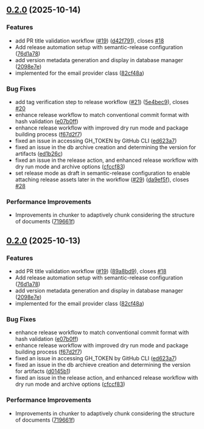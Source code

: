 ## [0.2.0](https://github.com/Vahidlari/aiApps/compare/v0.1.0...v0.2.0) (2025-10-14)


### Features

* add PR title validation workflow ([#19](https://github.com/Vahidlari/aiApps/issues/19)) ([d42f791](https://github.com/Vahidlari/aiApps/commit/d42f7911e995e87e7a6206389f682ca60ae1e4e4)), closes [#18](https://github.com/Vahidlari/aiApps/issues/18)
* Add release automation setup with semantic-release configuration ([76d1a78](https://github.com/Vahidlari/aiApps/commit/76d1a7873fb39350c4739750beb1e12555c20e84))
* add version metadata generation and display in database manager ([2098e7e](https://github.com/Vahidlari/aiApps/commit/2098e7e39e57f450477e1f2b0998634202f498da))
* implemented for the email provider class ([82cf48a](https://github.com/Vahidlari/aiApps/commit/82cf48a14c201f2e68b218ad70453f7e954a27e7))


### Bug Fixes

* add tag verification step to release workflow ([#21](https://github.com/Vahidlari/aiApps/issues/21)) ([5e4bec9](https://github.com/Vahidlari/aiApps/commit/5e4bec989d3807266e0b9eedce38973cfb46dbb8)), closes [#20](https://github.com/Vahidlari/aiApps/issues/20)
* enhance release workflow to match conventional commit format with hash validation ([e07b0ff](https://github.com/Vahidlari/aiApps/commit/e07b0ff8a87787a411304705edc146635d81b039))
* enhance release workflow with improved dry run mode and package building process ([f67d2f7](https://github.com/Vahidlari/aiApps/commit/f67d2f7176793ee8a0956217d9130187538fc495))
* fixed an issue in accessing GH_TOKEN by GitHub CLI ([ed623a7](https://github.com/Vahidlari/aiApps/commit/ed623a787512402c2dc25690da736ce4f3c52868))
* fixed an issue in the db archive creation and determining the version for artifacts ([ed1b26c](https://github.com/Vahidlari/aiApps/commit/ed1b26c453158ec8dc04c3be1609a92398a21bb2))
* fixed an issue in the release action, and enhanced release workflow with dry run mode and archive options ([cfccf83](https://github.com/Vahidlari/aiApps/commit/cfccf83dcf8bd28428cb7ee482e9e3759c12399a))
* set release mode as draft in semantic-release configuration to enable attaching release assets later in the workflow ([#29](https://github.com/Vahidlari/aiApps/issues/29)) ([da9ef5f](https://github.com/Vahidlari/aiApps/commit/da9ef5fb2d6aba74a179e3964ac7db53ce0e875a)), closes [#28](https://github.com/Vahidlari/aiApps/issues/28)


### Performance Improvements

* Improvements in chunker to adaptively chunk considering the structure of documents ([719661f](https://github.com/Vahidlari/aiApps/commit/719661f2118ea9d5036ddda40101936bdf803a5d))

## [0.2.0](https://github.com/Vahidlari/aiApps/compare/v0.1.0...v0.2.0) (2025-10-13)


### Features

* add PR title validation workflow ([#19](https://github.com/Vahidlari/aiApps/issues/19)) ([89a8bd9](https://github.com/Vahidlari/aiApps/commit/89a8bd9b21eb39cddb9f29823ed072c75d526035)), closes [#18](https://github.com/Vahidlari/aiApps/issues/18)
* Add release automation setup with semantic-release configuration ([76d1a78](https://github.com/Vahidlari/aiApps/commit/76d1a7873fb39350c4739750beb1e12555c20e84))
* add version metadata generation and display in database manager ([2098e7e](https://github.com/Vahidlari/aiApps/commit/2098e7e39e57f450477e1f2b0998634202f498da))
* implemented for the email provider class ([82cf48a](https://github.com/Vahidlari/aiApps/commit/82cf48a14c201f2e68b218ad70453f7e954a27e7))


### Bug Fixes

* enhance release workflow to match conventional commit format with hash validation ([e07b0ff](https://github.com/Vahidlari/aiApps/commit/e07b0ff8a87787a411304705edc146635d81b039))
* enhance release workflow with improved dry run mode and package building process ([f67d2f7](https://github.com/Vahidlari/aiApps/commit/f67d2f7176793ee8a0956217d9130187538fc495))
* fixed an issue in accessing GH_TOKEN by GitHub CLI ([ed623a7](https://github.com/Vahidlari/aiApps/commit/ed623a787512402c2dc25690da736ce4f3c52868))
* fixed an issue in the db archieve creation and determining the version for artifacts ([d0145b1](https://github.com/Vahidlari/aiApps/commit/d0145b1edf8d3c1e607b3bd30493c88e42273dac))
* fixed an issue in the release action, and enhanced release workflow with dry run mode and archive options ([cfccf83](https://github.com/Vahidlari/aiApps/commit/cfccf83dcf8bd28428cb7ee482e9e3759c12399a))


### Performance Improvements

* Improvements in chunker to adaptively chunk considering the structure of documents ([719661f](https://github.com/Vahidlari/aiApps/commit/719661f2118ea9d5036ddda40101936bdf803a5d))
